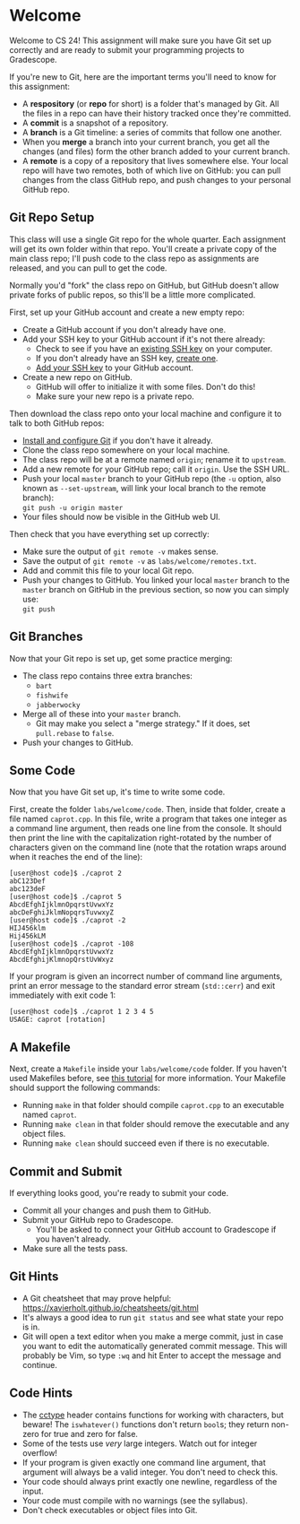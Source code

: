 # Welcome

Welcome to CS 24!  This assignment will make sure you have  Git set up correctly
and are ready to submit your programming projects to Gradescope.

If you're new to Git,  here are the important terms you'll need to know for this
assignment:

- A **respository**  (or **repo** for short)  is a folder that's managed by Git.
  All the files in a repo can have their history tracked once they're committed.
- A **commit** is a snapshot of a repository.
- A **branch** is a Git timeline: a series of commits that follow one another.
- When you **merge** a branch into your current branch,  you get all the changes
  (and files) form the other branch added to your current branch.
- A **remote** is a copy of a repository  that lives somewhere else.  Your local
  repo will have two remotes, both of which live on GitHub: you can pull changes
  from the class GitHub repo, and push changes to your personal GitHub repo.


## Git Repo Setup

This class  will use a  single Git repo  for the whole quarter.  Each assignment
will get its own folder within  that repo.  You'll create  a private copy of the
main class repo;  I'll push code to the class repo  as assignments are released,
and you can pull to get the code.

Normally you'd "fork" the class repo on GitHub, but GitHub doesn't allow private
forks of public repos, so this'll be a little more complicated.

First, set up your GitHub account and create a new empty repo:

- Create a GitHub account if you don't already have one.
- Add your SSH key to your GitHub account if it's not there already:
  - Check to see if you have an [existing SSH key][ssh-exists] on your computer.
  - If you don't already have an SSH key, [create one][ssh-create].
  - [Add your SSH key][ssh-github] to your GitHub account.
- Create a new repo on GitHub.
  - GitHub will offer to initialize it with some files.  Don't do this!
  - Make sure your new repo is a private repo.

Then download the class repo onto your local machine and configure it to talk to
both GitHub repos:

- [Install and configure Git][git-setup] if you don't have it already.
- Clone the class repo somewhere on your local machine.
- The class repo will be at a remote named `origin`; rename it to `upstream`.
- Add a new remote for your GitHub repo; call it `origin`.  Use the SSH URL.
- Push your local `master` branch to your GitHub repo (the `-u` option, also
  known as `--set-upstream`, will link your local branch to the remote branch):\
  `git push -u origin master`
- Your files should now be visible in the GitHub web UI.

Then check that you have everything set up correctly:

- Make sure the output of `git remote -v` makes sense.
- Save the output of `git remote -v` as `labs/welcome/remotes.txt`.
- Add and commit this file to your local Git repo.
- Push your changes to GitHub.  You linked your local `master` branch to the
  `master` branch on GitHub in the previous section, so now you can simply use:\
  `git push`


## Git Branches

Now that your Git repo is set up, get some practice merging:

- The class repo contains three extra branches:
  - `bart`
  - `fishwife`
  - `jabberwocky`
- Merge all of these into your `master` branch.
  - Git may make you select a "merge strategy."
    If it does, set `pull.rebase` to `false`.
- Push your changes to GitHub.


## Some Code

Now that you have Git set up, it's time to write some code.

First, create the folder `labs/welcome/code`. Then, inside that folder, create a
file named `caprot.cpp`. In this file, write a program that takes one integer as
a  command line argument,  then reads one line from the console.  It should then
print the line with the capitalization right-rotated by the number of characters
given  on the command line  (note that the rotation wraps around when it reaches
the end of the line):

```
[user@host code]$ ./caprot 2
abC123Def
abc123deF
[user@host code]$ ./caprot 5
AbcdEfghIjklmnOpqrstUvwxYz
abcDeFghiJklmNopqrsTuvwxyZ
[user@host code]$ ./caprot -2
HIJ456klm
Hij456kLM
[user@host code]$ ./caprot -108
AbcdEfghIjklmnOpqrstUvwxYz
AbcdEfghijKlmnopQrstUvWxyz
```

If your program is given an incorrect number of command line arguments, print an
error message  to the standard error stream  (`std::cerr`)  and exit immediately
with exit code 1:

```
[user@host code]$ ./caprot 1 2 3 4 5
USAGE: caprot [rotation]
```


## A Makefile

Next, create a `Makefile` inside your `labs/welcome/code` folder. If you haven't
used Makefiles before, see [this tutorial][makefiles] for more information. Your
Makefile should support the following commands:

- Running `make` in that folder should compile `caprot.cpp` to an executable named `caprot`.
- Running `make clean` in that folder should remove the executable and any object files.
- Running `make clean` should succeed even if there is no executable.


## Commit and Submit

If everything looks good, you're ready to submit your code.

- Commit all your changes and push them to GitHub.
- Submit your GitHub repo to Gradescope.
  - You'll be asked to connect your GitHub account to Gradescope if you haven't already.
- Make sure all the tests pass.


## Git Hints

- A Git cheatsheet that may prove helpful:\
  https://xavierholt.github.io/cheatsheets/git.html
- It's always a good idea to run `git status` and see what state your repo is in.
- Git will open a text editor when you make a merge commit, just in case you
  want to edit the automatically generated commit message.  This will probably
  be Vim, so type `:wq` and hit Enter to accept the message and continue.


## Code Hints

- The [cctype][cctype] header contains functions for working with characters,
  but beware!  The `iswhatever()` functions don't return `bool`s; they return
  non-zero for true and zero for false.
- Some of the tests use _very_ large integers.  Watch out for integer overflow!
- If your program is given exactly one command line argument, that argument
  will always be a valid integer.  You don't need to check this.
- Your code should always print exactly one newline, regardless of the input.
- Your code must compile with no warnings (see the syllabus).
- Don't check executables or object files into Git.


[github]: https://github.com
[git-setup]: https://help.github.com/en/github/getting-started-with-github/set-up-git
[makefiles]: https://makefiletutorial.com/
[ssh-exists]: https://docs.github.com/en/authentication/connecting-to-github-with-ssh/checking-for-existing-ssh-keys
[ssh-create]: https://docs.github.com/en/authentication/connecting-to-github-with-ssh/generating-a-new-ssh-key-and-adding-it-to-the-ssh-agent
[ssh-github]: https://docs.github.com/en/authentication/connecting-to-github-with-ssh/adding-a-new-ssh-key-to-your-github-account
[cctype]: https://cplusplus.com/reference/cctype/
